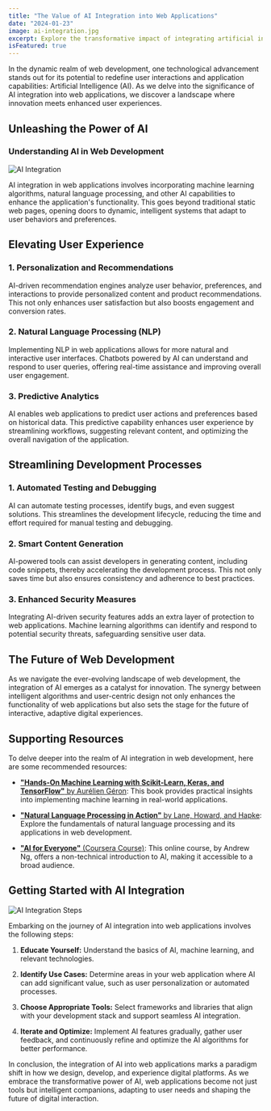 ```yaml
---
title: "The Value of AI Integration into Web Applications"
date: "2024-01-23"
image: ai-integration.jpg
excerpt: Explore the transformative impact of integrating artificial intelligence into web applications, unlocking new possibilities for functionality and user experience.
isFeatured: true
---
```


In the dynamic realm of web development, one technological advancement stands out for its potential to redefine user interactions and application capabilities: Artificial Intelligence (AI). As we delve into the significance of AI integration into web applications, we discover a landscape where innovation meets enhanced user experiences.

## Unleashing the Power of AI

### Understanding AI in Web Development

![AI Integration](understanding-ai.jpeg)

AI integration in web applications involves incorporating machine learning algorithms, natural language processing, and other AI capabilities to enhance the application's functionality. This goes beyond traditional static web pages, opening doors to dynamic, intelligent systems that adapt to user behaviors and preferences.

## Elevating User Experience

### 1. **Personalization and Recommendations**

AI-driven recommendation engines analyze user behavior, preferences, and interactions to provide personalized content and product recommendations. This not only enhances user satisfaction but also boosts engagement and conversion rates.

### 2. **Natural Language Processing (NLP)**

Implementing NLP in web applications allows for more natural and interactive user interfaces. Chatbots powered by AI can understand and respond to user queries, offering real-time assistance and improving overall user engagement.

### 3. **Predictive Analytics**

AI enables web applications to predict user actions and preferences based on historical data. This predictive capability enhances user experience by streamlining workflows, suggesting relevant content, and optimizing the overall navigation of the application.

## Streamlining Development Processes

### 1. **Automated Testing and Debugging**

AI can automate testing processes, identify bugs, and even suggest solutions. This streamlines the development lifecycle, reducing the time and effort required for manual testing and debugging.

### 2. **Smart Content Generation**

AI-powered tools can assist developers in generating content, including code snippets, thereby accelerating the development process. This not only saves time but also ensures consistency and adherence to best practices.

### 3. **Enhanced Security Measures**

Integrating AI-driven security features adds an extra layer of protection to web applications. Machine learning algorithms can identify and respond to potential security threats, safeguarding sensitive user data.

## The Future of Web Development

As we navigate the ever-evolving landscape of web development, the integration of AI emerges as a catalyst for innovation. The synergy between intelligent algorithms and user-centric design not only enhances the functionality of web applications but also sets the stage for the future of interactive, adaptive digital experiences.

## Supporting Resources

To delve deeper into the realm of AI integration in web development, here are some recommended resources:

- [**"Hands-On Machine Learning with Scikit-Learn, Keras, and TensorFlow"** by Aurélien Géron](https://www.oreilly.com/library/view/hands-on-machine-learning/9781492032632/): This book provides practical insights into implementing machine learning in real-world applications.

- [**"Natural Language Processing in Action"** by Lane, Howard, and Hapke](https://www.manning.com/books/natural-language-processing-in-action): Explore the fundamentals of natural language processing and its applications in web development.

- [**"AI for Everyone"** (Coursera Course)](https://www.coursera.org/learn/ai-for-everyone): This online course, by Andrew Ng, offers a non-technical introduction to AI, making it accessible to a broad audience.

## Getting Started with AI Integration

![AI Integration Steps](ai-integration.jpg)

Embarking on the journey of AI integration into web applications involves the following steps:

1. **Educate Yourself:** Understand the basics of AI, machine learning, and relevant technologies.

2. **Identify Use Cases:** Determine areas in your web application where AI can add significant value, such as user personalization or automated processes.

3. **Choose Appropriate Tools:** Select frameworks and libraries that align with your development stack and support seamless AI integration.

4. **Iterate and Optimize:** Implement AI features gradually, gather user feedback, and continuously refine and optimize the AI algorithms for better performance.

In conclusion, the integration of AI into web applications marks a paradigm shift in how we design, develop, and experience digital platforms. As we embrace the transformative power of AI, web applications become not just tools but intelligent companions, adapting to user needs and shaping the future of digital interaction.
